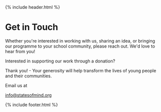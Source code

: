 {% include header.html %}
<canvas id="canvas4"></canvas>
<div class="som-panel contact">
  <div class="som-wrapper">
    <div class="som-contact-content">
    <h1>Get in Touch</h1>
    <p>Whether you're interested in working with us, sharing an idea, or bringing our programme to your school community,
      please reach out. We'd love to hear from you!</p>
    <p>Interested in supporting our work through a donation?<p>
      <p>Thank you! - Your generosity will help transform the lives of young people and their communities.</p>
    </p>
    <p>Email us at</p>
    <p><a href="">info@statesofmind.org</a> </p>
  </div>
  </div>
</div>
{% include footer.html %}
